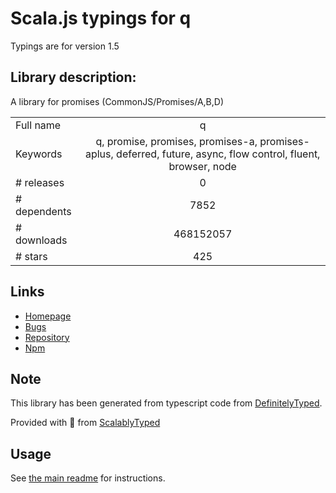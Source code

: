 
# Scala.js typings for q

Typings are for version 1.5

## Library description:
A library for promises (CommonJS/Promises/A,B,D)

|                    |                 |
| ------------------ | :-------------: |
| Full name          | q |
| Keywords           | q, promise, promises, promises-a, promises-aplus, deferred, future, async, flow control, fluent, browser, node |
| # releases         | 0 |
| # dependents       | 7852 |
| # downloads        | 468152057 |
| # stars            | 425 |

## Links
- [Homepage](https://github.com/kriskowal/q)
- [Bugs](http://github.com/kriskowal/q/issues)
- [Repository](https://github.com/kriskowal/q)
- [Npm](https://www.npmjs.com/package/q)
    


## Note
This library has been generated from typescript code from [DefinitelyTyped](https://definitelytyped.org).

Provided with :purple_heart: from [ScalablyTyped](https://github.com/oyvindberg/ScalablyTyped)

## Usage
See [the main readme](../../readme.md) for instructions.


